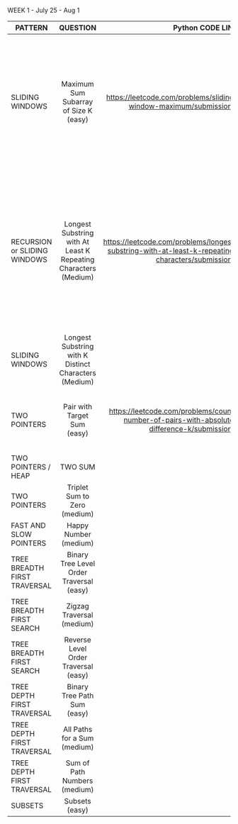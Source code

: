 WEEK 1 - July 25 - Aug 1


| PATTERN     |       QUESTION     | Python CODE LINK  | NOTES |
| ------------- |:-------------:| -----:|------:|
| SLIDING WINDOWS     | Maximum Sum Subarray of Size K (easy) | https://leetcode.com/problems/sliding-window-maximum/submissions/  | Simple brute force solution but very time complex O(n*n-k); Faster soltuion can be obtained using a deque - decreasing queue|
|RECURSION or SLIDING WINDOWS|Longest Substring with At Least K Repeating Characters (Medium)|https://leetcode.com/problems/longest-substring-with-at-least-k-repeating-characters/submissions/| Brute force Solution is very expensive; solved using recursion, time complexity is still O(N^2) in recursion, there is a sliding window approach too with O(N)|
| SLIDING WINDOWS     | Longest Substring with K Distinct Characters (Medium)     |   |
| TWO POINTERS        | Pair with Target Sum (easy)    | https://leetcode.com/problems/count-number-of-pairs-with-absolute-difference-k/submissions/   | Very simple splution using two pointers - Optimal solution ?|
|TWO POINTERS / HEAP| TWO SUM| | |
| TWO POINTERS        | Triplet Sum to Zero (medium) | | |
| FAST AND SLOW POINTERS | Happy Number (medium) | | |
| TREE BREADTH FIRST TRAVERSAL| Binary Tree Level Order Traversal (easy)| | |
|TREE BREADTH FIRST SEARCH| Zigzag Traversal (medium) | | |
|TREE BREADTH FIRST SEARCH| Reverse Level Order Traversal (easy) | | |
| TREE DEPTH FIRST TRAVERSAL | Binary Tree Path Sum (easy) | | |
|TREE DEPTH FIRST TRAVERSAL| All Paths for a Sum (medium) | | |
|TREE DEPTH FIRST TRAVERSAL| Sum of Path Numbers (medium) | | |
|SUBSETS | Subsets (easy) | | |
